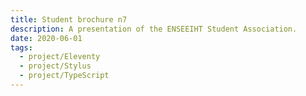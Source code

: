 ```yaml
---
title: Student brochure n7
description: A presentation of the ENSEEIHT Student Association.
date: 2020-06-01
tags:
  - project/Eleventy
  - project/Stylus
  - project/TypeScript
---
```

